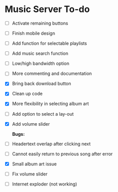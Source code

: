 Music Server To-do
==================

- [ ] Activate remaining buttons
- [ ] Finish mobile design
- [ ] Add function for selectable playlists
- [ ] Add music search function
- [ ] Low/high bandwidth option
- [ ] More commenting and documentation
- [x] Bring back download button
- [x] Clean up code
- [x] More flexibility in selecting album art
- [ ] Add option to select a lay-out
- [x] Add volume slider


  **Bugs:**

- [ ] Headertext overlap after clicking next
- [ ] Cannot easily return to previous song after error
- [x] Small album art issue
- [ ] Fix volume slider
- [ ] Internet exploder (not working)
